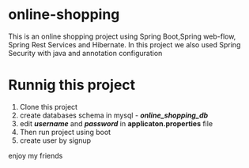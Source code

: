 # online-shopping
This is an online shopping project using Spring Boot,Spring web-flow, Spring Rest Services and Hibernate. In this project we also used Spring Security with java and annotation configuration

# Runnig this project 
  1. Clone this project
  2. create databases schema in mysql - __***online_shopping_db***__
  3. edit __***username***__ and __***password***__ in __**applicaton.properties**__ file
  4. Then run project using boot
  5. create user by signup 
  
  enjoy my friends
